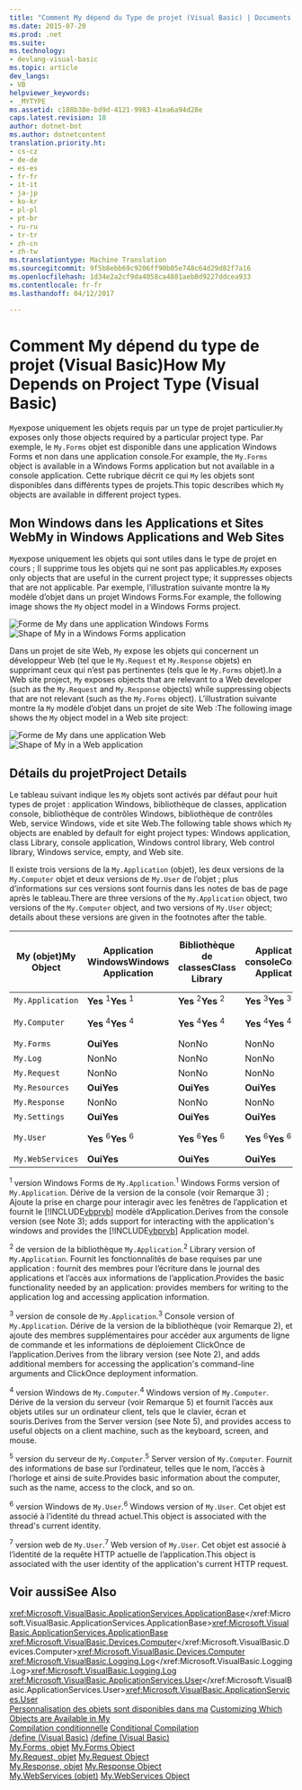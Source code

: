 ```yaml
---
title: "Comment My dépend du Type de projet (Visual Basic) | Documents Microsoft"
ms.date: 2015-07-20
ms.prod: .net
ms.suite: 
ms.technology:
- devlang-visual-basic
ms.topic: article
dev_langs:
- VB
helpviewer_keywords:
- _MYTYPE
ms.assetid: c188b38e-bd9d-4121-9983-41ea6a94d28e
caps.latest.revision: 18
author: dotnet-bot
ms.author: dotnetcontent
translation.priority.ht:
- cs-cz
- de-de
- es-es
- fr-fr
- it-it
- ja-jp
- ko-kr
- pl-pl
- pt-br
- ru-ru
- tr-tr
- zh-cn
- zh-tw
ms.translationtype: Machine Translation
ms.sourcegitcommit: 9f5b8ebb69c9206ff90b05e748c64d29d82f7a16
ms.openlocfilehash: 1d34e2a2cf9da4058ca4801aeb0d9227ddcea933
ms.contentlocale: fr-fr
ms.lasthandoff: 04/12/2017

---
```

# <a name="how-my-depends-on-project-type-visual-basic"></a><span data-ttu-id="f2a57-102">Comment My dépend du type de projet (Visual Basic)</span><span class="sxs-lookup"><span data-stu-id="f2a57-102">How My Depends on Project Type (Visual Basic)</span></span>
<span data-ttu-id="f2a57-103">`My`expose uniquement les objets requis par un type de projet particulier.</span><span class="sxs-lookup"><span data-stu-id="f2a57-103">`My` exposes only those objects required by a particular project type.</span></span> <span data-ttu-id="f2a57-104">Par exemple, le `My.Forms` objet est disponible dans une application Windows Forms et non dans une application console.</span><span class="sxs-lookup"><span data-stu-id="f2a57-104">For example, the `My.Forms` object is available in a Windows Forms application but not available in a console application.</span></span> <span data-ttu-id="f2a57-105">Cette rubrique décrit ce qui `My` les objets sont disponibles dans différents types de projets.</span><span class="sxs-lookup"><span data-stu-id="f2a57-105">This topic describes which `My` objects are available in different project types.</span></span>  
  
## <a name="my-in-windows-applications-and-web-sites"></a><span data-ttu-id="f2a57-106">Mon Windows dans les Applications et Sites Web</span><span class="sxs-lookup"><span data-stu-id="f2a57-106">My in Windows Applications and Web Sites</span></span>  
 <span data-ttu-id="f2a57-107">`My`expose uniquement les objets qui sont utiles dans le type de projet en cours ; Il supprime tous les objets qui ne sont pas applicables.</span><span class="sxs-lookup"><span data-stu-id="f2a57-107">`My` exposes only objects that are useful in the current project type; it suppresses objects that are not applicable.</span></span> <span data-ttu-id="f2a57-108">Par exemple, l’illustration suivante montre la `My` modèle d’objet dans un projet Windows Forms.</span><span class="sxs-lookup"><span data-stu-id="f2a57-108">For example, the following image shows the `My` object model in a Windows Forms project.</span></span>  
  
 <span data-ttu-id="f2a57-109">![Forme de My dans une application Windows Forms](../../../visual-basic/developing-apps/development-with-my/media/myinwinform.png "MyInWinForm")</span><span class="sxs-lookup"><span data-stu-id="f2a57-109">![Shape of My in a Windows Forms application](../../../visual-basic/developing-apps/development-with-my/media/myinwinform.png "MyInWinForm")</span></span>  
  
 <span data-ttu-id="f2a57-110">Dans un projet de site Web, `My` expose les objets qui concernent un développeur Web (tel que le `My.Request` et `My.Response` objets) en supprimant ceux qui n’est pas pertinentes (tels que le `My.Forms` objet).</span><span class="sxs-lookup"><span data-stu-id="f2a57-110">In a Web site project, `My` exposes objects that are relevant to a Web developer (such as the `My.Request` and `My.Response` objects) while suppressing objects that are not relevant (such as the `My.Forms` object).</span></span> <span data-ttu-id="f2a57-111">L’illustration suivante montre la `My` modèle d’objet dans un projet de site Web :</span><span class="sxs-lookup"><span data-stu-id="f2a57-111">The following image shows the `My` object model in a Web site project:</span></span>  
  
 <span data-ttu-id="f2a57-112">![Forme de My dans une application Web](../../../visual-basic/developing-apps/development-with-my/media/myinweb.png "MyInWeb")</span><span class="sxs-lookup"><span data-stu-id="f2a57-112">![Shape of My in a Web application](../../../visual-basic/developing-apps/development-with-my/media/myinweb.png "MyInWeb")</span></span>  
  
## <a name="project-details"></a><span data-ttu-id="f2a57-113">Détails du projet</span><span class="sxs-lookup"><span data-stu-id="f2a57-113">Project Details</span></span>  
 <span data-ttu-id="f2a57-114">Le tableau suivant indique les `My` objets sont activés par défaut pour huit types de projet : application Windows, bibliothèque de classes, application console, bibliothèque de contrôles Windows, bibliothèque de contrôles Web, service Windows, vide et site Web.</span><span class="sxs-lookup"><span data-stu-id="f2a57-114">The following table shows which `My` objects are enabled by default for eight project types: Windows application, class Library, console application, Windows control library, Web control library, Windows service, empty, and Web site.</span></span>  
  
 <span data-ttu-id="f2a57-115">Il existe trois versions de la `My.Application` (objet), les deux versions de la `My.Computer` objet et deux versions de `My.User` de l’objet ; plus d’informations sur ces versions sont fournis dans les notes de bas de page après le tableau.</span><span class="sxs-lookup"><span data-stu-id="f2a57-115">There are three versions of the `My.Application` object, two versions of the `My.Computer` object, and two versions of `My.User` object; details about these versions are given in the footnotes after the table.</span></span>  
  
|<span data-ttu-id="f2a57-116">My (objet)</span><span class="sxs-lookup"><span data-stu-id="f2a57-116">My Object</span></span>|<span data-ttu-id="f2a57-117">Application Windows</span><span class="sxs-lookup"><span data-stu-id="f2a57-117">Windows Application</span></span>|<span data-ttu-id="f2a57-118">Bibliothèque de classes</span><span class="sxs-lookup"><span data-stu-id="f2a57-118">Class Library</span></span>|<span data-ttu-id="f2a57-119">Application console</span><span class="sxs-lookup"><span data-stu-id="f2a57-119">Console Application</span></span>|<span data-ttu-id="f2a57-120">Bibliothèque de contrôles Windows</span><span class="sxs-lookup"><span data-stu-id="f2a57-120">Windows Control Library</span></span>|<span data-ttu-id="f2a57-121">Bibliothèque de contrôles web</span><span class="sxs-lookup"><span data-stu-id="f2a57-121">Web Control Library</span></span>|<span data-ttu-id="f2a57-122">Service Windows</span><span class="sxs-lookup"><span data-stu-id="f2a57-122">Windows Service</span></span>|<span data-ttu-id="f2a57-123">Empty</span><span class="sxs-lookup"><span data-stu-id="f2a57-123">Empty</span></span>|<span data-ttu-id="f2a57-124">Site web</span><span class="sxs-lookup"><span data-stu-id="f2a57-124">Web Site</span></span>|  
|---|---|---|---|---|---|---|---|---|  
|`My.Application`|<span data-ttu-id="f2a57-125">**Yes** <sup>1</sup></span><span class="sxs-lookup"><span data-stu-id="f2a57-125">**Yes** <sup>1</sup></span></span>|<span data-ttu-id="f2a57-126">**Yes** <sup>2</sup></span><span class="sxs-lookup"><span data-stu-id="f2a57-126">**Yes** <sup>2</sup></span></span>|<span data-ttu-id="f2a57-127">**Yes** <sup>3</sup></span><span class="sxs-lookup"><span data-stu-id="f2a57-127">**Yes** <sup>3</sup></span></span>|<span data-ttu-id="f2a57-128">**Yes** <sup>2</sup></span><span class="sxs-lookup"><span data-stu-id="f2a57-128">**Yes** <sup>2</sup></span></span>|<span data-ttu-id="f2a57-129">Non</span><span class="sxs-lookup"><span data-stu-id="f2a57-129">No</span></span>|<span data-ttu-id="f2a57-130">**Yes** <sup>3</sup></span><span class="sxs-lookup"><span data-stu-id="f2a57-130">**Yes** <sup>3</sup></span></span>|<span data-ttu-id="f2a57-131">Non</span><span class="sxs-lookup"><span data-stu-id="f2a57-131">No</span></span>|<span data-ttu-id="f2a57-132">Non</span><span class="sxs-lookup"><span data-stu-id="f2a57-132">No</span></span>|  
|`My.Computer`|<span data-ttu-id="f2a57-133">**Yes** <sup>4</sup></span><span class="sxs-lookup"><span data-stu-id="f2a57-133">**Yes** <sup>4</sup></span></span>|<span data-ttu-id="f2a57-134">**Yes** <sup>4</sup></span><span class="sxs-lookup"><span data-stu-id="f2a57-134">**Yes** <sup>4</sup></span></span>|<span data-ttu-id="f2a57-135">**Yes** <sup>4</sup></span><span class="sxs-lookup"><span data-stu-id="f2a57-135">**Yes** <sup>4</sup></span></span>|<span data-ttu-id="f2a57-136">**Yes** <sup>4</sup></span><span class="sxs-lookup"><span data-stu-id="f2a57-136">**Yes** <sup>4</sup></span></span>|<span data-ttu-id="f2a57-137">**Yes** <sup>5</sup></span><span class="sxs-lookup"><span data-stu-id="f2a57-137">**Yes** <sup>5</sup></span></span>|<span data-ttu-id="f2a57-138">**Yes** <sup>4</sup></span><span class="sxs-lookup"><span data-stu-id="f2a57-138">**Yes** <sup>4</sup></span></span>|<span data-ttu-id="f2a57-139">Non</span><span class="sxs-lookup"><span data-stu-id="f2a57-139">No</span></span>|<span data-ttu-id="f2a57-140">**Yes** <sup>5</sup></span><span class="sxs-lookup"><span data-stu-id="f2a57-140">**Yes** <sup>5</sup></span></span>|  
|`My.Forms`|<span data-ttu-id="f2a57-141">**Oui**</span><span class="sxs-lookup"><span data-stu-id="f2a57-141">**Yes**</span></span>|<span data-ttu-id="f2a57-142">Non</span><span class="sxs-lookup"><span data-stu-id="f2a57-142">No</span></span>|<span data-ttu-id="f2a57-143">Non</span><span class="sxs-lookup"><span data-stu-id="f2a57-143">No</span></span>|<span data-ttu-id="f2a57-144">**Oui**</span><span class="sxs-lookup"><span data-stu-id="f2a57-144">**Yes**</span></span>|<span data-ttu-id="f2a57-145">Non</span><span class="sxs-lookup"><span data-stu-id="f2a57-145">No</span></span>|<span data-ttu-id="f2a57-146">Non</span><span class="sxs-lookup"><span data-stu-id="f2a57-146">No</span></span>|<span data-ttu-id="f2a57-147">Non</span><span class="sxs-lookup"><span data-stu-id="f2a57-147">No</span></span>|<span data-ttu-id="f2a57-148">Non</span><span class="sxs-lookup"><span data-stu-id="f2a57-148">No</span></span>|  
|`My.Log`|<span data-ttu-id="f2a57-149">Non</span><span class="sxs-lookup"><span data-stu-id="f2a57-149">No</span></span>|<span data-ttu-id="f2a57-150">Non</span><span class="sxs-lookup"><span data-stu-id="f2a57-150">No</span></span>|<span data-ttu-id="f2a57-151">Non</span><span class="sxs-lookup"><span data-stu-id="f2a57-151">No</span></span>|<span data-ttu-id="f2a57-152">Non</span><span class="sxs-lookup"><span data-stu-id="f2a57-152">No</span></span>|<span data-ttu-id="f2a57-153">Non</span><span class="sxs-lookup"><span data-stu-id="f2a57-153">No</span></span>|<span data-ttu-id="f2a57-154">Non</span><span class="sxs-lookup"><span data-stu-id="f2a57-154">No</span></span>|<span data-ttu-id="f2a57-155">Non</span><span class="sxs-lookup"><span data-stu-id="f2a57-155">No</span></span>|<span data-ttu-id="f2a57-156">**Oui**</span><span class="sxs-lookup"><span data-stu-id="f2a57-156">**Yes**</span></span>|  
|`My.Request`|<span data-ttu-id="f2a57-157">Non</span><span class="sxs-lookup"><span data-stu-id="f2a57-157">No</span></span>|<span data-ttu-id="f2a57-158">Non</span><span class="sxs-lookup"><span data-stu-id="f2a57-158">No</span></span>|<span data-ttu-id="f2a57-159">Non</span><span class="sxs-lookup"><span data-stu-id="f2a57-159">No</span></span>|<span data-ttu-id="f2a57-160">Non</span><span class="sxs-lookup"><span data-stu-id="f2a57-160">No</span></span>|<span data-ttu-id="f2a57-161">Non</span><span class="sxs-lookup"><span data-stu-id="f2a57-161">No</span></span>|<span data-ttu-id="f2a57-162">Non</span><span class="sxs-lookup"><span data-stu-id="f2a57-162">No</span></span>|<span data-ttu-id="f2a57-163">Non</span><span class="sxs-lookup"><span data-stu-id="f2a57-163">No</span></span>|<span data-ttu-id="f2a57-164">**Oui**</span><span class="sxs-lookup"><span data-stu-id="f2a57-164">**Yes**</span></span>|  
|`My.Resources`|<span data-ttu-id="f2a57-165">**Oui**</span><span class="sxs-lookup"><span data-stu-id="f2a57-165">**Yes**</span></span>|<span data-ttu-id="f2a57-166">**Oui**</span><span class="sxs-lookup"><span data-stu-id="f2a57-166">**Yes**</span></span>|<span data-ttu-id="f2a57-167">**Oui**</span><span class="sxs-lookup"><span data-stu-id="f2a57-167">**Yes**</span></span>|<span data-ttu-id="f2a57-168">**Oui**</span><span class="sxs-lookup"><span data-stu-id="f2a57-168">**Yes**</span></span>|<span data-ttu-id="f2a57-169">**Oui**</span><span class="sxs-lookup"><span data-stu-id="f2a57-169">**Yes**</span></span>|<span data-ttu-id="f2a57-170">**Oui**</span><span class="sxs-lookup"><span data-stu-id="f2a57-170">**Yes**</span></span>|<span data-ttu-id="f2a57-171">Non</span><span class="sxs-lookup"><span data-stu-id="f2a57-171">No</span></span>|<span data-ttu-id="f2a57-172">Non</span><span class="sxs-lookup"><span data-stu-id="f2a57-172">No</span></span>|  
|`My.Response`|<span data-ttu-id="f2a57-173">Non</span><span class="sxs-lookup"><span data-stu-id="f2a57-173">No</span></span>|<span data-ttu-id="f2a57-174">Non</span><span class="sxs-lookup"><span data-stu-id="f2a57-174">No</span></span>|<span data-ttu-id="f2a57-175">Non</span><span class="sxs-lookup"><span data-stu-id="f2a57-175">No</span></span>|<span data-ttu-id="f2a57-176">Non</span><span class="sxs-lookup"><span data-stu-id="f2a57-176">No</span></span>|<span data-ttu-id="f2a57-177">Non</span><span class="sxs-lookup"><span data-stu-id="f2a57-177">No</span></span>|<span data-ttu-id="f2a57-178">Non</span><span class="sxs-lookup"><span data-stu-id="f2a57-178">No</span></span>|<span data-ttu-id="f2a57-179">Non</span><span class="sxs-lookup"><span data-stu-id="f2a57-179">No</span></span>|<span data-ttu-id="f2a57-180">**Oui**</span><span class="sxs-lookup"><span data-stu-id="f2a57-180">**Yes**</span></span>|  
|`My.Settings`|<span data-ttu-id="f2a57-181">**Oui**</span><span class="sxs-lookup"><span data-stu-id="f2a57-181">**Yes**</span></span>|<span data-ttu-id="f2a57-182">**Oui**</span><span class="sxs-lookup"><span data-stu-id="f2a57-182">**Yes**</span></span>|<span data-ttu-id="f2a57-183">**Oui**</span><span class="sxs-lookup"><span data-stu-id="f2a57-183">**Yes**</span></span>|<span data-ttu-id="f2a57-184">**Oui**</span><span class="sxs-lookup"><span data-stu-id="f2a57-184">**Yes**</span></span>|<span data-ttu-id="f2a57-185">**Oui**</span><span class="sxs-lookup"><span data-stu-id="f2a57-185">**Yes**</span></span>|<span data-ttu-id="f2a57-186">**Oui**</span><span class="sxs-lookup"><span data-stu-id="f2a57-186">**Yes**</span></span>|<span data-ttu-id="f2a57-187">Non</span><span class="sxs-lookup"><span data-stu-id="f2a57-187">No</span></span>|<span data-ttu-id="f2a57-188">Non</span><span class="sxs-lookup"><span data-stu-id="f2a57-188">No</span></span>|  
|`My.User`|<span data-ttu-id="f2a57-189">**Yes** <sup>6</sup></span><span class="sxs-lookup"><span data-stu-id="f2a57-189">**Yes** <sup>6</sup></span></span>|<span data-ttu-id="f2a57-190">**Yes** <sup>6</sup></span><span class="sxs-lookup"><span data-stu-id="f2a57-190">**Yes** <sup>6</sup></span></span>|<span data-ttu-id="f2a57-191">**Yes** <sup>6</sup></span><span class="sxs-lookup"><span data-stu-id="f2a57-191">**Yes** <sup>6</sup></span></span>|<span data-ttu-id="f2a57-192">**Yes** <sup>6</sup></span><span class="sxs-lookup"><span data-stu-id="f2a57-192">**Yes** <sup>6</sup></span></span>|<span data-ttu-id="f2a57-193">**Yes** <sup>7</sup></span><span class="sxs-lookup"><span data-stu-id="f2a57-193">**Yes** <sup>7</sup></span></span>|<span data-ttu-id="f2a57-194">**Yes** <sup>6</sup></span><span class="sxs-lookup"><span data-stu-id="f2a57-194">**Yes** <sup>6</sup></span></span>|<span data-ttu-id="f2a57-195">Non</span><span class="sxs-lookup"><span data-stu-id="f2a57-195">No</span></span>|<span data-ttu-id="f2a57-196">**Yes** <sup>7</sup></span><span class="sxs-lookup"><span data-stu-id="f2a57-196">**Yes** <sup>7</sup></span></span>|  
|`My.WebServices`|<span data-ttu-id="f2a57-197">**Oui**</span><span class="sxs-lookup"><span data-stu-id="f2a57-197">**Yes**</span></span>|<span data-ttu-id="f2a57-198">**Oui**</span><span class="sxs-lookup"><span data-stu-id="f2a57-198">**Yes**</span></span>|<span data-ttu-id="f2a57-199">**Oui**</span><span class="sxs-lookup"><span data-stu-id="f2a57-199">**Yes**</span></span>|<span data-ttu-id="f2a57-200">**Oui**</span><span class="sxs-lookup"><span data-stu-id="f2a57-200">**Yes**</span></span>|<span data-ttu-id="f2a57-201">**Oui**</span><span class="sxs-lookup"><span data-stu-id="f2a57-201">**Yes**</span></span>|<span data-ttu-id="f2a57-202">**Oui**</span><span class="sxs-lookup"><span data-stu-id="f2a57-202">**Yes**</span></span>|<span data-ttu-id="f2a57-203">Non</span><span class="sxs-lookup"><span data-stu-id="f2a57-203">No</span></span>|<span data-ttu-id="f2a57-204">Non</span><span class="sxs-lookup"><span data-stu-id="f2a57-204">No</span></span>|  
  
 <span data-ttu-id="f2a57-205"><sup>1</sup> version Windows Forms de `My.Application`.</span><span class="sxs-lookup"><span data-stu-id="f2a57-205"><sup>1</sup> Windows Forms version of `My.Application`.</span></span> <span data-ttu-id="f2a57-206">Dérive de la version de la console (voir Remarque 3) ; Ajoute la prise en charge pour interagir avec les fenêtres de l’application et fournit le [!INCLUDE[vbprvb](../../../csharp/programming-guide/concepts/linq/includes/vbprvb_md.md)] modèle d’Application.</span><span class="sxs-lookup"><span data-stu-id="f2a57-206">Derives from the console version (see Note 3); adds support for interacting with the application's windows and provides the [!INCLUDE[vbprvb](../../../csharp/programming-guide/concepts/linq/includes/vbprvb_md.md)] Application model.</span></span>  
  
 <span data-ttu-id="f2a57-207"><sup>2</sup> de version de la bibliothèque `My.Application`.</span><span class="sxs-lookup"><span data-stu-id="f2a57-207"><sup>2</sup> Library version of `My.Application`.</span></span> <span data-ttu-id="f2a57-208">Fournit les fonctionnalités de base requises par une application : fournit des membres pour l’écriture dans le journal des applications et l’accès aux informations de l’application.</span><span class="sxs-lookup"><span data-stu-id="f2a57-208">Provides the basic functionality needed by an application: provides members for writing to the application log and accessing application information.</span></span>  
  
 <span data-ttu-id="f2a57-209"><sup>3</sup> version de console de `My.Application`.</span><span class="sxs-lookup"><span data-stu-id="f2a57-209"><sup>3</sup> Console version of `My.Application`.</span></span> <span data-ttu-id="f2a57-210">Dérive de la version de la bibliothèque (voir Remarque 2), et ajoute des membres supplémentaires pour accéder aux arguments de ligne de commande et les informations de déploiement ClickOnce de l’application.</span><span class="sxs-lookup"><span data-stu-id="f2a57-210">Derives from the library version (see Note 2), and adds additional members for accessing the application's command-line arguments and ClickOnce deployment information.</span></span>  
  
 <span data-ttu-id="f2a57-211"><sup>4</sup> version Windows de `My.Computer`.</span><span class="sxs-lookup"><span data-stu-id="f2a57-211"><sup>4</sup> Windows version of `My.Computer`.</span></span> <span data-ttu-id="f2a57-212">Dérive de la version du serveur (voir Remarque 5) et fournit l’accès aux objets utiles sur un ordinateur client, tels que le clavier, écran et souris.</span><span class="sxs-lookup"><span data-stu-id="f2a57-212">Derives from the Server version (see Note 5), and provides access to useful objects on a client machine, such as the keyboard, screen, and mouse.</span></span>  
  
 <span data-ttu-id="f2a57-213"><sup>5</sup> version du serveur de `My.Computer`.</span><span class="sxs-lookup"><span data-stu-id="f2a57-213"><sup>5</sup> Server version of `My.Computer`.</span></span> <span data-ttu-id="f2a57-214">Fournit des informations de base sur l’ordinateur, telles que le nom, l’accès à l’horloge et ainsi de suite.</span><span class="sxs-lookup"><span data-stu-id="f2a57-214">Provides basic information about the computer, such as the name, access to the clock, and so on.</span></span>  
  
 <span data-ttu-id="f2a57-215"><sup>6</sup> version Windows de `My.User`.</span><span class="sxs-lookup"><span data-stu-id="f2a57-215"><sup>6</sup> Windows version of `My.User`.</span></span> <span data-ttu-id="f2a57-216">Cet objet est associé à l’identité du thread actuel.</span><span class="sxs-lookup"><span data-stu-id="f2a57-216">This object is associated with the thread's current identity.</span></span>  
  
 <span data-ttu-id="f2a57-217"><sup>7</sup> version web de `My.User`.</span><span class="sxs-lookup"><span data-stu-id="f2a57-217"><sup>7</sup> Web version of `My.User`.</span></span> <span data-ttu-id="f2a57-218">Cet objet est associé à l’identité de la requête HTTP actuelle de l’application.</span><span class="sxs-lookup"><span data-stu-id="f2a57-218">This object is associated with the user identity of the application's current HTTP request.</span></span>  
  
## <a name="see-also"></a><span data-ttu-id="f2a57-219">Voir aussi</span><span class="sxs-lookup"><span data-stu-id="f2a57-219">See Also</span></span>  
 <span data-ttu-id="f2a57-220"><xref:Microsoft.VisualBasic.ApplicationServices.ApplicationBase></xref:Microsoft.VisualBasic.ApplicationServices.ApplicationBase></span><span class="sxs-lookup"><span data-stu-id="f2a57-220"><xref:Microsoft.VisualBasic.ApplicationServices.ApplicationBase></span></span>   
 <span data-ttu-id="f2a57-221"><xref:Microsoft.VisualBasic.Devices.Computer></xref:Microsoft.VisualBasic.Devices.Computer></span><span class="sxs-lookup"><span data-stu-id="f2a57-221"><xref:Microsoft.VisualBasic.Devices.Computer></span></span>   
 <span data-ttu-id="f2a57-222"><xref:Microsoft.VisualBasic.Logging.Log></xref:Microsoft.VisualBasic.Logging.Log></span><span class="sxs-lookup"><span data-stu-id="f2a57-222"><xref:Microsoft.VisualBasic.Logging.Log></span></span>   
 <span data-ttu-id="f2a57-223"><xref:Microsoft.VisualBasic.ApplicationServices.User></xref:Microsoft.VisualBasic.ApplicationServices.User></span><span class="sxs-lookup"><span data-stu-id="f2a57-223"><xref:Microsoft.VisualBasic.ApplicationServices.User></span></span>   
<span data-ttu-id="f2a57-224"> [Personnalisation des objets sont disponibles dans ma](../../../visual-basic/developing-apps/customizing-extending-my/customizing-which-objects-are-available-in-my.md) </span><span class="sxs-lookup"><span data-stu-id="f2a57-224"> [Customizing Which Objects are Available in My](../../../visual-basic/developing-apps/customizing-extending-my/customizing-which-objects-are-available-in-my.md) </span></span>  
<span data-ttu-id="f2a57-225"> [Compilation conditionnelle](../../../visual-basic/programming-guide/program-structure/conditional-compilation.md) </span><span class="sxs-lookup"><span data-stu-id="f2a57-225"> [Conditional Compilation](../../../visual-basic/programming-guide/program-structure/conditional-compilation.md) </span></span>  
<span data-ttu-id="f2a57-226"> [/define (Visual Basic)](../../../visual-basic/reference/command-line-compiler/define.md) </span><span class="sxs-lookup"><span data-stu-id="f2a57-226"> [/define (Visual Basic)](../../../visual-basic/reference/command-line-compiler/define.md) </span></span>  
<span data-ttu-id="f2a57-227"> [My.Forms, objet](../../../visual-basic/language-reference/objects/my-forms-object.md) </span><span class="sxs-lookup"><span data-stu-id="f2a57-227"> [My.Forms Object](../../../visual-basic/language-reference/objects/my-forms-object.md) </span></span>  
<span data-ttu-id="f2a57-228"> [My.Request, objet](../../../visual-basic/language-reference/objects/my-request-object.md) </span><span class="sxs-lookup"><span data-stu-id="f2a57-228"> [My.Request Object](../../../visual-basic/language-reference/objects/my-request-object.md) </span></span>  
<span data-ttu-id="f2a57-229"> [My.Response, objet](../../../visual-basic/language-reference/objects/my-response-object.md) </span><span class="sxs-lookup"><span data-stu-id="f2a57-229"> [My.Response Object](../../../visual-basic/language-reference/objects/my-response-object.md) </span></span>  
<span data-ttu-id="f2a57-230"> [My.WebServices (objet)](../../../visual-basic/language-reference/objects/my-webservices-object.md)</span><span class="sxs-lookup"><span data-stu-id="f2a57-230"> [My.WebServices Object](../../../visual-basic/language-reference/objects/my-webservices-object.md)</span></span>
